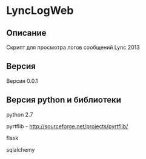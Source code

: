 # LyncLogWeb


## Описание
Скрипт для просмотра логов сообщений Lync 2013

## Версия
Версия 0.0.1

## Версия python и библиотеки
python 2.7

pyrtflib - http://sourceforge.net/projects/pyrtflib/

flask

sqlalchemy
